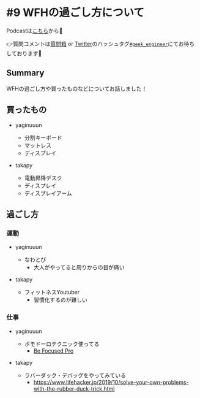 # #9 WFHの過ごし方について

Podcastは[こちら](https://anchor.fm/geek-engineer-future/)から🎵

👉質問コメントは[質問箱](https://peing.net/ja/04affd1e18a05d/message) or [Twitter](https://twitter.com/)のハッシュタグ[`#geek_engineer`](https://twitter.com/search?q=%23geek_engineer)にてお待ちしております📮

## Summary

WFHの過ごし方や買ったものなどについてお話しました！

## 買ったもの

- yaginuuun
    - 分割キーボード
    - マットレス
    - ディスプレイ

- takapy
    - 電動昇降デスク
    - ディスプレイ
    - ディスプレイアーム

## 過ごし方

### 運動

- yaginuuun
    - なわとび
        - 大人がやってると周りからの目が痛い

- takapy
    - フィットネスYoutuber
        - 習慣化するのが難しい

### 仕事

- yaginuuun
    - ポモドーロテクニック使ってる
        - [Be Focused Pro](https://apps.apple.com/jp/app/be-focused-pro-focus-timer/id961632517?mt=12)

- takapy
    - ラバーダック・デバッグをやってみている
        - https://www.lifehacker.jp/2019/10/solve-your-own-problems-with-the-rubber-duck-trick.html

